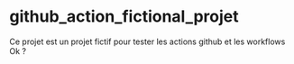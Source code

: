 # github_action_fictional_projet
Ce projet est un projet fictif pour tester les actions github et les workflows
Ok ?